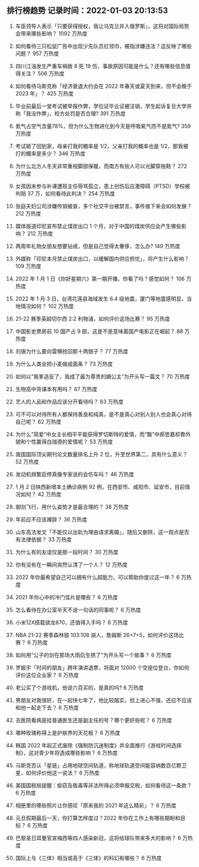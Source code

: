 
## 排行榜趋势 记录时间：2022-01-03 20:13:53
  
  1. 车臣领导人表示「只要获得授权，我让乌克兰并入俄罗斯」，这将对国际局势会带来哪些影响？ 1092 万热度
    
  2. 如何看待三只松鼠广告中出现少先队员红领巾，被指涉嫌违法？这反映了哪些问题？ 957 万热度
    
  3. 四川江油发生严重车祸致 8 死 19 伤，事故原因可能是什么？还有哪些信息值得关注？ 506 万热度
    
  4. 如何看待马斯克称「经济衰退大约会在 2022 年春天或夏天到来，但不会晚于 2023 年」？ 425 万热度
    
  5. 毕业前最后一堂考试被举报作弊，学位证毕业证被注销，学生起诉复旦大学并称「我没作弊」，校方处罚是否合理? 391 万热度
    
  6. 氮气占空气含量78%，但为什么生物进化到今天是呼吸氧气而不是氮气? 359 万热度
    
  7. 考试砸了回到家，母亲打我的概率是 1/2，父亲打我的概率也是 1/2，那我被打的概率是多少？ 346 万热度
    
  8. 为什么北方人冬天非常重视脚部保暖，而南方有些人可以光脚穿拖鞋？ 272 万热度
    
  9. 女孩因未参与补课遭班主任辱骂孤立，患上创伤后应激障碍（PTSD）学校被判赔 37 万，如何看待此判决？ 254 万热度
    
  10. 张庭夫妇公司涉嫌传销被查，多个社交平台被禁言，事件接下来会如何发展？ 212 万热度
    
  11. 媒体报道印尼宣布禁止煤炭出口 1 个月，对于中国的煤炭供应会产生哪些影响？ 212 万热度
    
  12. 两周年礼物女朋友想要钻戒，但是自己觉得太奢侈，怎么办? 149 万热度
    
  13. 外媒称「印尼本月禁止煤炭出口，以缓解国内供应担忧」，将产生什么影响？ 109 万热度
    
  14. 2022 年 1 月 1 日《你好星期六》第一期开播，你看了吗？感觉如何？ 106 万热度
    
  15. 2022 年 1 月 3 日，台湾花莲县海域发生 6.4 级地震，厦门等地震感明显，当地情况如何？ 102 万热度
    
  16. 21-22 赛季英超切尔西 2:2 利物浦，如何评价这场比赛？ 95 万热度
    
  17. 中国影史票房前 10 国产占 9 部，这是不是意味着国产电影正在崛起？ 88 万热度
    
  18. 刘唐为什么要向雷横抢回那十两银子？ 77 万热度
    
  19. 为什么人类会把小麦做成面条？ 73 万热度
    
  20. 如何以“我爹造反了，我成了最为尊贵的嫡公主”为开头写一篇文？ 70 万热度
    
  21. 生物高中背课本有用吗？ 67 万热度
    
  22. 艺人的人品和作品应该分开看待吗？ 63 万热度
    
  23. 可不可以对待所有人都保持善良和纯真，是不是真心对别人别人也会真心对待自己呢？ 62 万热度
    
  24. 为什么“简爱”中女主长相平平能获得罗切斯特的爱情，而“飘”中郝思嘉却靠外貌和个性赢得白瑞德的爱情呢？ 53 万热度
    
  25. 我国国际顶尖期刊论文数量排名上升 2 位，升至世界第二，具有什么意义？ 52 万热度
    
  26. 发动机频繁启停真像专家说的会伤车吗？ 46 万热度
    
  27. 1 月 2 日陕西新增本土确诊病例 92 例，在西安市、咸阳市、延安市，目前情况如何？ 42 万热度
    
  28. 御剑飞行，用什么姿势才是最合理的？ 38 万热度
    
  29. 年前应不应该裸辞？ 36 万热度
    
  30. 山东高法发文「不能仅以出轨为理由请求离婚」，随后又删除，这一观点是否有法律依据？ 33 万热度
    
  31. 为什么有的友谊仅是那一段时间？ 30 万热度
    
  32. 你有没有在一瞬间突然认清了一个人？ 12 万热度
    
  33. 2022 年你最希望自己可以拥有什么超能力，可以帮助你度过这一年？ 6 万热度
    
  34. 2021 年你心中的冷门佳片是哪些？ 6 万热度
    
  35. 怎么看待在办公室半天不说一句话的同事呢？ 6 万热度
    
  36. 小米12X搭载骁龙870，还值得入手吗？ 6 万热度
    
  37. NBA 21-22 赛季森林狼 103:108 湖人，詹姆斯 26+7+5，如何评价这场比赛？ 6 万热度
    
  38. 如何用“公子的剑在那场大雨后生锈了”为开头写一个故事？ 6 万热度
    
  39. 罗振宇「时间的朋友」跨年演讲退票，将面对 12000 个空座位登台，你如何评价这位企业家？ 6 万热度
    
  40. 老公买了个游戏机，他说六百买的，是真的吗? 6 万热度
    
  41. 男朋友对我很好，在一起快七年了，他比较踏实，但上进心不强，还应不应该和他一起走下去？ 6 万热度
    
  42. 去医院看病是挂普通医生还是副主任的号？哪个更好些呢？ 6 万热度
    
  43. 哪种玫瑰称得上是护肤界的天花板？ 6 万热度
    
  44. 韩国 2022 年起正式废除《强制防沉迷制度》并全面推行《游戏时间选择制》，这对青少年将造成哪些影响？ 6 万热度
    
  45. 马斯克否认「星链」占用地球空间轨道，称地球轨道空间能容纳数百亿颗卫星，如何评价他这一说法？ 6 万热度
    
  46. 美国国税局提醒：偷窃及贩毒等非法所得必须申报交税，如何看待这一条款？ 6 万热度
    
  47. 相册里的哪些照片让你感叹「原来我的 2021 年这么精彩」？ 6 万热度
    
  48. 元旦假期最后一天，你打算怎样度过？2022 年你在工作上有哪些期盼和目标？ 6 万热度
    
  49. 巴黎圣日耳曼官宣梅西等四人感染新冠，这将给球队带来多大的影响？ 6 万热度
    
  50. 国际上与《三体》相当或高于《三体》的科幻有哪些？ 6 万热度
    